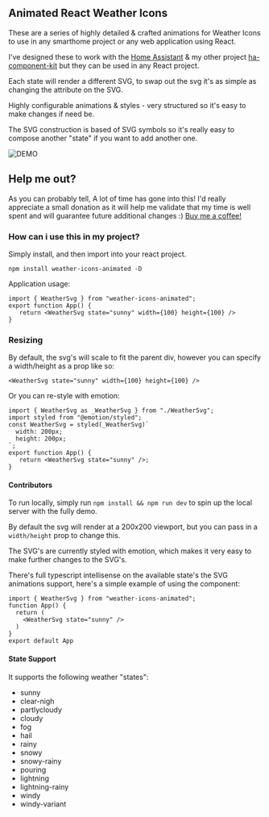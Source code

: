 ## Animated React Weather Icons


These are a series of highly detailed & crafted animations for Weather Icons to use in any smarthome project or any web application using React.

I've designed these to work with the [Home Assistant](https://www.home-assistant.io/) & my other project [ha-component-kit](https://github.com/shannonhochkins/ha-component-kit) but they can be used in any React project.

Each state will render a different SVG, to swap out the svg it's as simple as changing the attribute on the SVG.

Highly configurable animations & styles - very structured so it's easy to make changes if need be.

The SVG construction is based of SVG symbols so it's really easy to compose another "state" if you want to add another one.

![DEMO](https://github.com/shannonhochkins/weather-icons-animated/blob/main/output.gif?raw=true)

## Help me out?

As you can probably tell, A lot of time has gone into this! I'd really appreciate a small donation as it will help me validate that my time is well spent and will guarantee future additional changes :) [Buy me a coffee!](https://www.buymeacoffee.com/jinglezzz)


### How can i use this in my project?

Simply install, and then import into your react project.

```
npm install weather-icons-animated -D
```

Application usage:
```tsx
import { WeatherSvg } from "weather-icons-animated";
export function App() {
   return <WeatherSvg state="sunny" width={100} height={100} />
}
```
### Resizing

By default, the svg's will scale to fit the parent div, however you can specify a width/height as a prop like so:

```tsx
<WeatherSvg state="sunny" width={100} height={100} />
```

Or you can re-style with emotion:

```tsx
import { WeatherSvg as _WeatherSvg } from "./WeatherSvg";
import styled from "@emotion/styled";
const WeatherSvg = styled(_WeatherSvg)`
  width: 200px;
  height: 200px;
`;
export function App() {
   return <WeatherSvg state="sunny" />;
}
```


#### Contributors

To run locally, simply run `npm install && npm run dev` to spin up the local server with the fully demo.

By default the svg will render at a 200x200 viewport, but you can pass in a `width/height` prop to change this.

The SVG's are currently styled with emotion, which makes it very easy to make further changes to the SVG's.



There's full typescript intellisense on the available state's the SVG animations support, here's a simple example of using the component:


```tsx
import { WeatherSvg } from "weather-icons-animated";
function App() {
  return (
    <WeatherSvg state="sunny" />
  )
}
export default App

```

#### State Support

It supports the following weather "states":

- sunny
- clear-nigh
- partlycloudy
- cloudy
- fog
- hail
- rainy
- snowy
- snowy-rainy
- pouring
- lightning
- lightning-rainy
- windy
- windy-variant